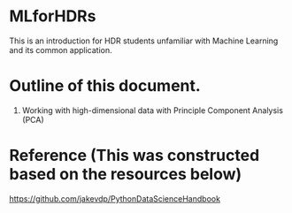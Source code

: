 # MLforHDRs
This is an introduction for HDR students unfamiliar with Machine Learning and its common application.

# Outline of this document.

1. Working with high-dimensional data with Principle Component Analysis (PCA)


# Reference (This was constructed based on the resources below)
https://github.com/jakevdp/PythonDataScienceHandbook

